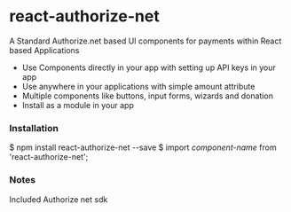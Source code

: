 # react-authorize-net
A Standard Authorize.net based UI components for payments within React based Applications
* Use Components directly in your app with setting up API keys in your app
* Use anywhere in your applications with simple amount attribute
* Multiple components like buttons, input forms, wizards and donation
* Install as a module in your app

### Installation
$ npm install react-authorize-net --save
$ import *component-name* from 'react-authorize-net';


### Notes
Included Authorize net sdk
